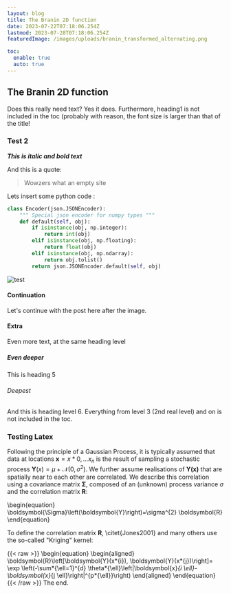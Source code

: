 ```yaml
---
layout: blog
title: The Branin 2D function
date: 2023-07-22T07:18:06.254Z
lastmod: 2023-07-28T07:18:06.254Z
featuredImage: /images/uploads/branin_transformed_alternating.png

toc:
  enable: true
  auto: true
---
```

## The Branin 2D function

D﻿oes this really need text? Yes it does. Furthermore, heading1 is not included in the toc (probably with reason, the font size is larger than that of the title!

### T﻿est 2

***T﻿his is italic and bold text***

A﻿nd this is a quote:

> W﻿owzers what an empty site

L﻿ets insert some python code :


```python
class Encoder(json.JSONEncoder):
    """ Special json encoder for numpy types """
    def default(self, obj):
        if isinstance(obj, np.integer):
            return int(obj)
        elif isinstance(obj, np.floating):
            return float(obj)
        elif isinstance(obj, np.ndarray):
            return obj.tolist()
        return json.JSONEncoder.default(self, obj)
```

![test](/images/uploads/branin_transformed_alternating.png "The Branin 2d Function plotted inline")

#### C﻿ontinuation

L﻿et's continue with the post here after the image.

#### E﻿xtra

E﻿ven more text, at the same heading level

##### E﻿ven deeper

T﻿his is heading 5

###### D﻿eepest 

A﻿nd this is heading level 6. Everything from level 3 (2nd real level) and on is not included in the toc.

### T﻿esting Latex

Following the principle of a Gaussian Process, it is typically assumed that data at locations $\mathbf{x}={x*0,...x_n}$ is the result of sampling a stochastic process $\boldsymbol{Y}(x) = \mu + \mathcal{N}(0,\sigma^2)$. We further assume realisations of $\boldsymbol{Y(x)}$ that are spatially near to each other are correlated. We describe this correlation using a covariance matrix $\boldsymbol{\Sigma}$, composed of an (unknown) process variance $\sigma$ and the correlation matrix $\boldsymbol{R}$:

\begin{equation}
\boldsymbol{\Sigma}\left(\boldsymbol{Y}\right)=\sigma^{2} \boldsymbol{R}
\end{equation}

To define the correlation matrix $\boldsymbol{R}$, \citet{Jones2001} and many others use the so-called "Kriging" kernel:

{{< raw >}}
\begin{equation}
\begin{aligned}
\boldsymbol{R}\left[\boldsymbol{Y}(x*{i}), \boldsymbol{Y}(x*{j})\right]=
\exp \left(-\sum*{\ell=1}^{d} \theta*{\ell}\left|\boldsymbol{x}*{i \ell}-\boldsymbol{x}*{j \ell}\right|^{p*{\ell}}\right)
\end{aligned}
\end{equation}
{{< /raw >}}
T﻿he end.